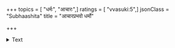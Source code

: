 +++
topics = [ "धर्मः", "आचारः",]
ratings = [ "vvasuki:5",]
jsonClass = "Subhaashita"
title = "आचारप्रभवो धर्मो"

+++

<details><summary>Text</summary>

आचारप्रभवो धर्मो धर्मस्य प्रभुरच्युतः
</details>
